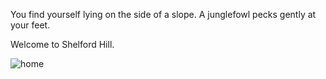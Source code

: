 You find yourself lying on the side of a slope. A junglefowl pecks gently at your feet.

Welcome to Shelford Hill.

![home](../media/image/home.png)